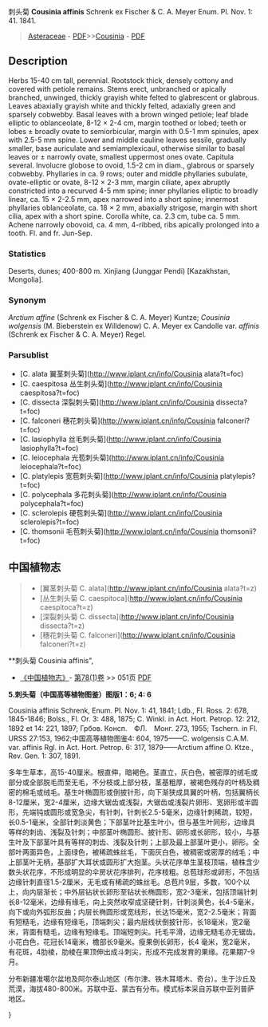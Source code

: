 刺头菊 **Cousinia affinis** Schrenk ex Fischer & C. A. Meyer Enum. Pl. Nov. 1: 41. 1841.

> [Asteraceae](http://www.iplant.cn/info/Asteraceae?t=foc) - [PDF](http://www.iplant.cn/foc/pdf/Asteraceae.pdf)>>[Cousinia](http://www.iplant.cn/info/Cousinia?t=foc) - [PDF](http://www.iplant.cn/foc/pdf/Cousinia.pdf)

## Description

Herbs 15-40 cm tall, perennial. Rootstock thick, densely cottony and covered with petiole remains. Stems erect, unbranched or apically branched, unwinged, thickly grayish white felted to glabrescent or glabrous. Leaves abaxially grayish white and thickly felted, adaxially green and sparsely cobwebby. Basal leaves with a brown winged petiole; leaf blade elliptic to oblanceolate, 8-12 × 2-4 cm, margin toothed or lobed; teeth or lobes ± broadly ovate to semiorbicular, margin with 0.5-1 mm spinules, apex with 2.5-5 mm spine. Lower and middle cauline leaves sessile, gradually smaller, base auriculate and semiamplexicaul, otherwise similar to basal leaves or ± narrowly ovate, smallest uppermost ones ovate. Capitula several. Involucre globose to ovoid, 1.5-2 cm in diam., glabrous or sparsely cobwebby. Phyllaries in ca. 9 rows; outer and middle phyllaries subulate, ovate-elliptic or ovate, 8-12 × 2-3 mm, margin ciliate, apex abruptly constricted into a recurved 4-5 mm spine; inner phyllaries elliptic to broadly linear, ca. 15 × 2-2.5 mm, apex narrowed into a short spine; innermost phyllaries oblanceolate, ca. 18 × 2 mm, abaxially strigose, margin with short cilia, apex with a short spine. Corolla white, ca. 2.3 cm, tube ca. 5 mm. Achene narrowly obovoid, ca. 4 mm, 4-ribbed, ribs apically prolonged into a tooth. Fl. and fr. Jun-Sep.

### Statistics
Deserts, dunes; 400-800 m. Xinjiang (Junggar Pendi) [Kazakhstan, Mongolia].

### Synonym
*Arctium affine* (Schrenk ex Fischer & C. A. Meyer) Kuntze; *Cousinia wolgensis* (M. Bieberstein ex Willdenow) C. A. Meyer ex Candolle var. *affinis* (Schrenk ex Fischer & C. A. Meyer) Regel.

### Parsublist

* [C.  alata  翼茎刺头菊](http://www.iplant.cn/info/Cousinia alata?t=foc)
* [C.  caespitosa  丛生刺头菊](http://www.iplant.cn/info/Cousinia caespitosa?t=foc)
* [C.  dissecta  深裂刺头菊](http://www.iplant.cn/info/Cousinia dissecta?t=foc)
* [C.  falconeri  穗花刺头菊](http://www.iplant.cn/info/Cousinia falconeri?t=foc)
* [C.  lasiophylla  丝毛刺头菊](http://www.iplant.cn/info/Cousinia lasiophylla?t=foc)
* [C.  leiocephala  光苞刺头菊](http://www.iplant.cn/info/Cousinia leiocephala?t=foc)
* [C.  platylepis  宽苞刺头菊](http://www.iplant.cn/info/Cousinia platylepis?t=foc)
* [C.  polycephala  多花刺头菊](http://www.iplant.cn/info/Cousinia polycephala?t=foc)
* [C.  sclerolepis  硬苞刺头菊](http://www.iplant.cn/info/Cousinia sclerolepis?t=foc)
* [C.  thomsonii  毛苞刺头菊](http://www.iplant.cn/info/Cousinia thomsonii?t=foc)

## 中国植物志

> * [翼茎刺头菊  C.  alata](http://www.iplant.cn/info/Cousinia alata?t=z)
> * [丛生刺头菊  C.  caespitoca](http://www.iplant.cn/info/Cousinia caespitoca?t=z)
> * [深裂刺头菊  C.  dissecta](http://www.iplant.cn/info/Cousinia dissecta?t=z)
> * [穗花刺头菊  C.  falconeri](http://www.iplant.cn/info/Cousinia falconeri?t=z)

**刺头菊 Cousinia affinis",

* [《中国植物志》](http://www.iplant.cn/frps)- [第78(1)卷](http://www.iplant.cn/frps/vol/78(1)) >> 051页 [PDF](http://www.iplant.cn/frps/pdf/78(1)/051a.PDF)

**5.刺头菊（中国高等植物图鉴）图版1：6; 4: 6**

Cousinia affinis Schrenk, Enum. Pl. Nov. 1: 41, 1841; Ldb., Fl. Ross. 2: 678, 1845-1846; Bolss., Fl. Or. 3: 488, 1875; C. Winkl. in Act. Hort. Petrop. 12: 212, 1892 et 14: 221, 1897; Грбов. Консп.　ФЛ.　Монг. 273, 1955; Tschern. in Fl. URSS 27:153, 1962;中国高等植物图鉴4: 604, 1975——C. wolgensis C.A.M. var. affinis Rgl. in Act. Hort. Petrop. 6: 317, 1879——Arctium affine O. Ktze., Rev. Gen. 1: 307, 1891.

多年生草本，高15-40厘米。根直伸，暗褐色。茎直立，灰白色，被密厚的绒毛或部分或全部脱毛而至无毛，不分枝或上部分枝，茎基粗厚，被褐色残存的叶柄及稠密的棉毛或绒毛。基生叶椭圆形或倒披针形，向下渐狭成具翼的叶柄，包括翼柄长8-12厘米，宽2-4厘米，边缘大锯齿或浅裂，大锯齿或浅裂片卵形、宽卵形或半圆形，先端钝或圆形或宽急尖，有针刺，针刺长2.5-5毫米，边缘针刺稀疏，较短，长0.5-1毫米，全部针刺淡黄色；下部茎叶比基生叶小，但与基生叶同形，边缘具等样的刺齿、浅裂及针刺；中部茎叶椭圆形、披针形、卵形或长卵形，较小，与基生叶及下部茎叶具有等样的刺齿、浅裂及针刺；上部及最上部茎叶更小，卵形。全部叶两面异色，上面绿色，被稀疏蛛丝毛，下面灰白色，被稠密或密厚的绒毛；中上部茎叶无柄，基部扩大耳状或圆形扩大抱茎。头状花序单生茎枝顶端，植株含少数头状花序，不形成明显的伞房状花序排列，花序枝粗。总苞球形或卵形，不包括边缘针刺直径1.5-2厘米，无毛或有稀疏的蛛丝毛。总苞片9层，多数，100个以上，向内层渐长；中外层钻状长卵形至钻状长椭圆形，宽2-3毫米，包括顶端针刺长8-12毫米，边缘有缘毛，向上突然收窄成坚硬针刺，针刺淡黄色，长4-5毫米，向下或向外弧形反曲；内层长椭圆形或宽线形，长达15毫米，宽2-2.5毫米；背面有短糙毛，边缘有短缘毛，顶端刺尖；最内层线状倒披针形，长18毫米，宽2毫米，背面有糙毛，边缘有短缘毛。顶端短刺尖。托毛平滑，边缘无糙毛亦无锯齿。小花白色，花冠长14毫米，檐部长9毫米。瘦果倒长卵形，长4 毫米，宽2毫米，有花斑，4肋棱，肋棱在果顶伸出成斗刺尖，形成不完成发育的果缘。花果期7-9月。

分布新疆准噶尔盆地及阿尔泰山地区（布尔津、铁木耳塔木、奇台）。生于沙丘及荒漠，海拔480-800米。苏联中亚、蒙古有分布。模式标本采自苏联中亚列普萨地区。

}